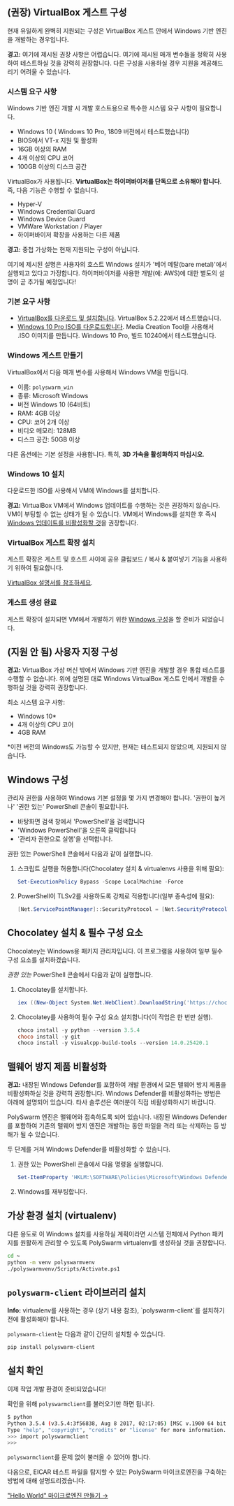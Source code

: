 ## (권장) VirtualBox 게스트 구성

현재 유일하게 완벽히 지원되는 구성은 VirtualBox 게스트 안에서 Windows 기반 엔진을 개발하는 경우입니다.

<div class="m-flag m-flag--warning">
  <p>
    <strong>경고:</strong> 여기에 제시된 권장 사항은 어렵습니다. 여기에 제시된 매개 변수들을 정확히 사용하여 테스트하실 것을 강력히 권장합니다. 다른 구성을 사용하실 경우 지원을 제공해드리기 어려울 수 있습니다.
  </p>
</div>

### 시스템 요구 사항

Windows 기반 엔진 개발 시 개발 호스트용으로 특수한 시스템 요구 사항이 필요합니다.

- Windows 10 ( Windows 10 Pro, 1809 버전에서 테스트했습니다)
- BIOS에서 VT-x 지원 및 활성화
- 16GB 이상의 RAM
- 4개 이상의 CPU 코어
- 100GB 이상의 디스크 공간

VirtualBox가 사용됩니다. **VirtualBox는 하이퍼바이저를 단독으로 소유해야 합니다**. 즉, 다음 기능은 수행할 수 없습니다.

- Hyper-V
- Windows Credential Guard
- Windows Device Guard
- VMWare Workstation / Player
- 하이퍼바이저 확장을 사용하는 다른 제품

<div class="m-flag m-flag--warning">
  <p>
    <strong>경고:</strong> 중첩 가상화는 현재 지원되는 구성이 아닙니다.
  </p>
  
  <p>
    여기에 제시된 설명은 사용자의 호스트 Windows 설치가 '베어 메탈(bare metal)'에서 실행되고 있다고 가정합니다. 하이퍼바이저를 사용한 개발(예: AWS)에 대한 별도의 설명이 곧 추가될 예정입니다!
  </p>
</div>

### 기본 요구 사항

- [VirtualBox를 다운로드 및 설치합니다](https://www.virtualbox.org/wiki/Downloads). VirtualBox 5.2.22에서 테스트했습니다.
- [Windows 10 Pro ISO를 다운로드합니다](https://www.microsoft.com/en-us/software-download/windows10ISO). Media Creation Tool을 사용해서 .ISO 이미지를 만듭니다. Windows 10 Pro, 빌드 10240에서 테스트했습니다.

### Windows 게스트 만들기

VirtualBox에서 다음 매개 변수를 사용해서 Windows VM을 만듭니다.

- 이름: `polyswarm_win`
- 종류: Microsoft Windows
- 버전 Windows 10 (64비트)
- RAM: 4GB 이상
- CPU: 코어 2개 이상
- 비디오 메모리: 128MB
- 디스크 공간: 50GB 이상

다른 옵션에는 기본 설정을 사용합니다. 특히, **3D 가속을 활성화하지 마십시오**.

### Windows 10 설치

다운로드한 ISO를 사용해서 VM에 Windows를 설치합니다.

<div class="m-flag m-flag--warning">
  <p>
    <strong>경고:</strong> VirtualBox VM에서 Windows 업데이트를 수행하는 것은 권장하지 않습니다. VM이 부팅할 수 없는 상태가 될 수 있습니다. VM에서 Windows를 설치한 후 즉시 <a href="https://www.thewindowsclub.com/turn-off-windows-update-in-windows-10">Windows 업데이트를 비활성화할 것</a>을 권장합니다.
  </p>
</div>

### VirtualBox 게스트 확장 설치

게스트 확장은 게스트 및 호스트 사이에 공유 클립보드 / 복사 & 붙여넣기 기능을 사용하기 위하여 필요합니다.

[VirtualBox 설명서를 참조하세요](https://www.virtualbox.org/manual/ch04.html).

### 게스트 생성 완료

게스트 확장이 설치되면 VM에서 개발하기 위한 [Windows 구성](#configure-windows)을 할 준비가 되었습니다.

## (지원 안 됨) 사용자 지정 구성

<div class="m-flag m-flag--warning">
  <p>
    <strong>경고:</strong> VirtualBox 가상 머신 밖에서 Windows 기반 엔진을 개발할 경우 통합 테스트를 수행할 수 없습니다. 위에 설명된 대로 Windows VirtualBox 게스트 안에서 개발을 수행하실 것을 강력히 권장합니다.
  </p>
</div>

최소 시스템 요구 사항:

- Windows 10*
- 4개 이상의 CPU 코어
- 4GB RAM

*이전 버전의 Windows도 가능할 수 있지만, 현재는 테스트되지 않았으며, 지원되지 않습니다.

## Windows 구성

관리자 권한을 사용하여 Windows 기본 설정을 몇 가지 변경해야 합니다. '권한이 높거나' '권한 있는' PowerShell 콘솔이 필요합니다.

- 바탕화면 검색 창에서 'PowerShell'을 검색합니다
- 'Windows PowerShell'을 오른쪽 클릭합니다
- '관리자 권한으로 실행'을 선택합니다.

권한 있는 PowerShell 콘솔에서 다음과 같이 실행합니다.

1. 스크립트 실행을 허용합니다(Chocolatey 설치 & virtualenvs 사용을 위해 필요):
    
    ```powershell
    Set-ExecutionPolicy Bypass -Scope LocalMachine -Force
    ```

2. PowerShell이 TLSv2를 사용하도록 강제로 적용합니다(일부 종속성에 필요):
    
    ```powershell
    [Net.ServicePointManager]::SecurityProtocol = [Net.SecurityProtocolType]::Tls12
    ```

## Chocolatey 설치 & 필수 구성 요소

Chocolatey는 Windows용 패키지 관리자입니다. 이 프로그램을 사용하여 일부 필수 구성 요소를 설치하겠습니다.

*권한 있는* PowerShell 콘솔에서 다음과 같이 실행합니다.

1. Chocolatey를 설치합니다.
    
    ```powershell
    iex ((New-Object System.Net.WebClient).DownloadString('https://chocolatey.org/install.ps1'))
    ```

2. Chocolatey를 사용하여 필수 구성 요소 설치합니다(이 작업은 한 번만 실행).
    
    ```powershell
    choco install -y python --version 3.5.4
    choco install -y git
    choco install -y visualcpp-build-tools --version 14.0.25420.1
    ```

## 맬웨어 방지 제품 비활성화

<div class="m-flag m-flag--warning">
  <p>
    <strong>경고:</strong> 내장된 Windows Defender를 포함하여 개발 환경에서 모든 맬웨어 방지 제품을 비활성화하실 것을 강력히 권장합니다. Windows Defender를 비활성화하는 방법은 아래에 설명되어 있습니다. 타사 솔루션은 여러분이 직접 비활성화하시기 바랍니다.
  </p>
</div>

PolySwarm 엔진은 맬웨어와 접촉하도록 되어 있습니다. 내장된 Windows Defender를 포함하여 기존의 맬웨어 방지 엔진은 개발하는 동안 파일을 격리 또는 삭제하는 등 방해가 될 수 있습니다.

두 단계를 거쳐 Windows Defender를 비활성화할 수 있습니다.

1. 권한 있는 PowerShell 콘솔에서 다음 명령을 실행합니다.
    
    ```powershell
    Set-ItemProperty 'HKLM:\SOFTWARE\Policies\Microsoft\Windows Defender' DisableAntiSpyware 1
    ```

2. Windows를 재부팅합니다.

## 가상 환경 설치 (virtualenv)

다른 용도로 이 Windows 설치를 사용하실 계획이라면 시스템 전체에서 Python 패키지를 원활하게 관리할 수 있도록 PolySwarm virtualenv를 생성하실 것을 권장합니다.

```bash
cd ~
python -m venv polyswarmvenv
./polyswarmvenv/Scripts/Activate.ps1
```

## `polyswarm-client` 라이브러리 설치

<div class="m-flag">
  <p>
    <strong>Info:</strong> virtualenv를 사용하는 경우 (상기 내용 참조), `polyswarm-client`를 설치하기 전에 활성화해야 합니다.
  </p>
</div>

`polyswarm-client`는 다음과 같이 간단히 설치할 수 있습니다.

```bash
pip install polyswarm-client
```

## 설치 확인

이제 작업 개발 환경이 준비되었습니다!

확인을 위해 `polyswarmclient`를 불러오기만 하면 됩니다.

```bash
$ python
Python 3.5.4 (v3.5.4:3f56838, Aug 8 2017, 02:17:05) [MSC v.1900 64 bit (AMD64)] on win32
Type "help", "copyright", "credits" or "license" for more information.
>>> import polyswarmclient
>>>
```

`polyswarmclient`를 문제 없이 불러올 수 있어야 합니다.

다음으로, EICAR 테스트 파일을 탐지할 수 있는 PolySwarm 마이크로엔진을 구축하는 방법에 대해 설명드리겠습니다.

["Hello World" 마이크로엔진 만들기 →](/microengines-scratch-to-eicar/)